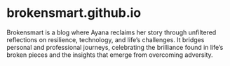 # brokensmart.github.io
Brokensmart is a blog where Ayana reclaims her story through unfiltered reflections on resilience, technology, and life’s challenges. It bridges personal and professional journeys, celebrating the brilliance found in life’s broken pieces and the insights that emerge from overcoming adversity.
